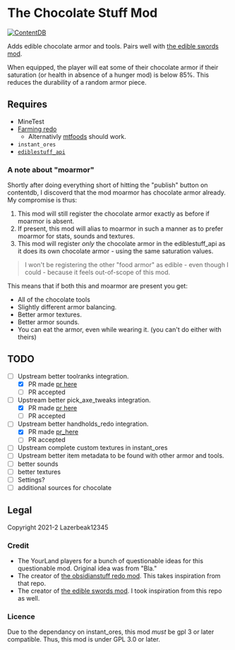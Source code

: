 # The Chocolate Stuff Mod

[![ContentDB](https://content.minetest.net/packages/lazerbeak12345/chocolatestuff/shields/downloads/)](https://content.minetest.net/packages/lazerbeak12345/chocolatestuff/)

Adds edible chocolate armor and tools. Pairs well with
[the edible swords mod][the_edible_swords_mod].

When equipped, the player will eat some of their chocolate armor if their
saturation (or health in absence of a hunger mod) is below 85%. This reduces the
durability of a random armor piece.

[the_edible_swords_mod]: https://content.minetest.net/packages/GamingAssociation39/edible_swords/

## Requires

- MineTest <!--TODO what version?-->
- [Farming redo](https://content.minetest.net/packages/TenPlus1/farming/)
	- Alternativly [mtfoods](https://forum.minetest.net/viewtopic.php?f=9&t=10187) should work.
- `instant_ores`
- [`ediblestuff_api`](https://github.com/Lazerbeak12345/ediblestuff_api)

### A note about "moarmor"

Shortly after doing everything short of hitting the "publish" button on
contentdb, I discoverd that the mod moarmor has chocolate armor already. My
compromise is thus:

1. This mod will still register the chocolate armor exactly as before if moarmor
is absent.
2. If present, this mod will alias to moarmor in such a manner as to prefer
moarmor for stats, sounds and textures.
3. This mod will register _only_ the chocolate armor in the ediblestuff_api as
it does its own chocolate armor - using the same saturation values.

> I won't be registering the other "food armor" as edible - even though I
> could - because it feels out-of-scope of this mod.

This means that if both this and moarmor are present you get:

- All of the chocolate tools
- Slightly different armor balancing.
- Better armor textures.
- Better armor sounds.
- You can eat the armor, even while wearing it. (you can't do either with
theirs)

## TODO

- [ ] Upstream better toolranks integration.
  - [x] PR made [pr here](https://notabug.org/Piezo_/instant_ores/pulls/1)
  - [ ] PR accepted
- [ ] Upstream better pick_axe_tweaks integration.
  - [x] PR made [pr here](https://notabug.org/Piezo_/instant_ores/pulls/3)
  - [ ] PR accepted
- [ ] Upstream better handholds_redo integration.
  - [x] PR made [pr_here](https://notabug.org/Piezo_/instant_ores/pulls/4)
  - [ ] PR accepted
- [ ] Upstream complete custom textures in instant_ores
- [ ] Upstream better item metadata to be found with other armor and tools.
- [ ] better sounds
- [ ] better textures
- [ ] Settings?
- [ ] additional sources for chocolate

## Legal

Copyright 2021-2 Lazerbeak12345

### Credit

- The YourLand players for a bunch of questionable ideas for this questionable mod. Original idea was from "Bla."
- The creator of [the obsidianstuff redo mod](https://github.com/OgelGames/obsidianstuff). This takes inspiration from that repo.
- The creator of [the edible swords mod][the_edible_swords_mod]. I took inspiration from this repo as well.

### Licence

Due to the dependancy on instant_ores, this mod _must_ be gpl 3 or later compatible. Thus, this mod is under GPL 3.0 or later.
